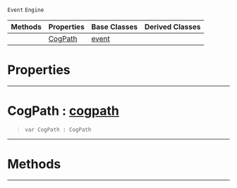 `Event` `Engine`



|Methods|Properties|Base Classes|Derived Classes|
|---|---|---|---|
| |[ CogPath](https://github.com/ZilchEngine/ZilchDocs/blob/master/code_reference/class_reference/cogpathevent.markdown#cogpath-zilch-engine-docu)|[event](https://github.com/ZilchEngine/ZilchDocs/blob/master/code_reference/class_reference/event.markdown)| |


 #  Properties


---  
 #  CogPath : [cogpath](https://github.com/ZilchEngine/ZilchDocs/blob/master/code_reference/class_reference/cogpath.markdown)

> 
> ``` lang=cpp, name=Nada
> var CogPath : CogPath


---  
 #  Methods


---  
 

 